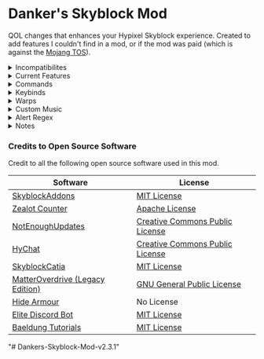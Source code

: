 # Danker's Skyblock Mod
QOL changes that enhances your Hypixel Skyblock experience. Created to add features I couldn't find in a mod, or if the mod was paid (which is against the [Mojang TOS](https://account.mojang.com/documents/commercial_guidelines)).

<details>
<summary>Incompatibilites</summary>

## Incompatibilities
- Old Animations <2.6.4 - Frequent crashes
- Old Animations 2.6.4
  - Pet colors does not color slots
  - Catacombs F7 terminal solvers do not color slots
  - Enchanting solvers do not color slots
- Old tab display
  - Many features rely on using the location found in the new tab display
</details>

<details>
<summary>Current Features</summary>

## Current Features
- Guild party desktop notifications
- Coordinate and angle display
- Golden T10/T6/T4 enchant display
- Disable Spirit Sceptre messages
- Disable Midas Staff messages
- Disable Implosion messages
- Disable heal messages
- Disable ability cooldown messages
- Disable out of mana messages
- Disable kill combo messages
- Slayer item tracker
- Ghosts item tracker  
- RNGesus drop alerts
- Click anywhere on-screen to open Maddox
- Maddox menu keybind
- Block starting other slayer quests
- Slayer slain alert
- Fishing, jerry fishing, fishing festival, spooky fishing, crystal hollows fishing, lava fishing, trophy fishing trackers
- Expertise kills in fishing rod lore
- Gemstones applied in item lore
- Catacombs trackers
- Dungeons puzzle solver (Riddle, trivia, blaze, creeper, water, tic tac toe, boulder, silverfish, ice walk)
- Dungeons timer (similar to LiveSplit)
- Misc. dungeon info
- Watcher ready message
- Catacombs F7 Stage 3 solvers (Starts with letter, select all colour, ignore arrows on sea lanterns)
- Find correct Livid (with graphic display of HP)
- Catacombs F6 and F7 Giant HP display
- Use custom music in supported locations
- Experimentation solvers (Ultrasequencer, Chronomatron, Superpairs)
- Hide tooltips in experiment addons
- Hide tooltips in Melody's Harp
- Pet background colors based on level
- Golem spawning alerts + 20 second timer
- Skill xp/hour tracker
- Show total skill xp instead of progress to next level
- Show time until century cakes run out
- Mythological event (Diana) tracker
- Low health alert in dungeons
- API commands
- Update checker
- Reparty command
- Auto accept reparty
- Highlight Slayer Bosses
- Highlight Arachne
- Highlight Skeleton Masters
- Show teammates in 30 block radius
- Hide pet candy in pet tooltip
- Highlighting completed commissions
- Custom name colors
- Crystal Hollows waypoints (with SkyblockExtras support)
- Ability cooldowns display
- Custom alerts based on chat
- Predicted dungeon score display
- Hide player armour
- Automatically join skyblock
- Fire pillar display
- Chat aliases
- Thunder/Lord Jawbus spawn alerts
- Show when minion was last collected
- Show amount of Magmafish if trophy fish are filleted
- Show estimated time until bazaar order is filled
- Show timer until Crimson Isle minibosses respawn
- Automatically announce Vanquishers in chat
- Kuudra notifications (stun/ballista/cloak)
- Powder/hour tracker
- Fix drill animation resetting
- Highlight filled bazaar orders
- Dungeon RNG meter info display
- Optimize mining route
</details>

<details>
<summary>Commands</summary>

## Commands
- /dhelp - Returns this message in-game.
- /dsm - Opens the GUI for Danker's Skyblock Mod.
- /loot <zombie/spider/wolf/enderman/blaze/vampire/fishing/catacombs/mythological/> [winter/festival/spooky/ch/lava/trophy/f(1-7)/mm/session] - Returns loot received from slayer quests or fishing stats. /loot fishing winter returns winter sea creatures instead.
- /display <zombie/spider/wolf/enderman/blaze/vampire/fishing/catacombs/mythological/ghosts/auto/off> [winter/festival/spooky/ch/lava/trophy/f(1-7)/mm/session] - Text display for trackers. /display fishing winter displays winter sea creatures instead. /display auto automatically displays the loot for the slayer quest you have active.
- /resetloot <zombie/spider/wolf/enderman/blaze/vampire/fishing/catacombs/mythological/confirm/cancel> -  - Resets loot for trackers. /resetloot confirm confirms the reset.
- /slayer [player] - Uses API to get slayer xp of a person. If no name is provided, it checks yours.
- /skill [player] - Uses API to get skill levels of a person. If no name is provided, it checks yours.
- /lobbyskills - Uses API to find the average skills of the lobby, as well the three players with the highest skill average.
- /guildof [player] - Uses API to get guild name and guild master of a person. If no name is provided, it checks yours.
- /petsof [player] - Uses API to get pets of a person. If no name is provided, it checks yours.
- /bank [player] - Uses API to get bank and purse coins of a person. If no name is provided, it checks yours.
- /armor [player] - Uses API to get armor of a person. If no name is provided, it checks yours.
- /dungeons [player] - Uses API to get dungeon levels of a person. If no name is provided, it checks yours.
- /weight [player] [lily/farming] - Uses API to get weight of a person. If no name is provided, it checks yours. Adding lily uses lily's weight. Adding farming uses Kaeso's farming weight.
- /importfishing - Imports your fishing stats from your latest profile to your fishing tracker using the API.
- /sbplayers - Uses API to find how many players are on each Skyblock island.
- /reparty - Disbands and reparties all members in the party
- /fairysouls - Check the fairysouls of a player
- /skilltracker <start/stop/reset> - Text display for skill xp/hour.
- /lobbybank - Uses API to find the average bank total of the lobby, as well the three players with the highest total money in the bank (and purse).
- /player [player] - Uses API to find skills, slayers, coins and weight of a player.
- /reloadconfig - Reloads Danker's Skyblock Mod config.
- /reloaddsmrepo - Reloads Danker's Skyblock Mod repository.
- /hotmof [player] - Uses API to find total powder and HotM tree of a person. If no name is provided, it checks yours.
- /trophyfish [player] - Uses API to find trophy fish stats of a person. If no name is provided, it checks yours.
- /stoplobby - Stops currently running /lobbyskills or /lobbybank command.
- /powdertracker <start/stop/reset> - Text display for powder/hour.
</details>

<details>
<summary>Keybinds</summary>

## Keybinds
- Open Maddox menu - M by default.
- Regular Ability - Numpad 4 by default.
- Start/Stop Skill Tracker - Numpad 5 by default.
- Create Waypoint - Numpad 6 by default.
- Start/Stop Powder Tracker - Numpad 8 by default.
- Disable Mouse Movement - None by default.
- Disable Moving Forwards/Back - None by default.
- Disable Moving Left/Right - None by default.
</details>

<details>
<summary>Warps</summary>

## Warps
Shortcut commands that save you the time of typing the whole warp command.
- /deep - Warps you to the Deep Caverns.
- /nether - Warps you to the Crimson Isle.
- /isle - Warps you to the Crimson Isle.
- /crimson - Warps you to the Crimson Isle.
- /mines - Warps you to the Dwarven Mines.
- /forge - Warps you to the Dwarven Forge.
- /crystals - Warps you to the Crystal Hollows.
- /gold - Warps you to the Gold Mine.
- /desert - Warps you to the Desert.
- /spider - Warps you to the Spiders Den.
- /barn - Warps you to the Barn.
- /end - Warps you to the End.
- /park - Warps you to the Park.
- /castle - Warps you to the Hub Castle.
- /da - Warps you to the Dark Auction.
- /crypt - Warps you to the Crypt in the Hub.
- /nest - Warps you to the top of the Spider's Den.
- /void - Warps you to the Void Sepulture in the End.
- /drag - Warps you to the Dragons Nest in the End.
- /jungle - Warps you to the Jungle.
- /howl - Warps you to the Howling Cave in the Park.
- /dun - Warps you to the Dungeon Hub.
</details>

<details>
<summary>Custom Music</summary>

## Custom Music
1. Place a music file with the given name in the `.minecraft/config/dsmmusic` folder:
  - Dungeon: `dungeon.wav`
  - Blood room: `bloodroom.wav`
  - Dungeon boss: `dungeonboss.wav`
  - Dungeon hub: `dungeonhub.wav`
  - F7 Phase 2 (Storm): `phasetwo.wav`
  - F7 Phase 3 (Goldor): `phasethree.wav`
  - F7 Phase 4 (Necron): `phasefour.wav`
  - F7 Phase 5 (Wither King): `phasefive.wav`
  - Hub: `hub.wav`
  - Private Island: `island.wav`
  - Farming Islands: `farmingislands.wav`
  - Garden: `garden.wav`
  - Gold Mine: `goldmine.wav`
  - Deep Caverns: `deepcaverns.wav`
  - Dwarven Mines: `dwarvenmines.wav`
  - Crystal Hollows: `crystalhollows.wav`
  - Spider's Den: `spidersden.wav`
  - Crimson Isle: `crimsonisle.wav`
  - Kuudra: `kuudra.wav`
  - The End: `end.wav`
  - The Park: `park.wav`
2. Either run `/dsmmusic reload` or restart your game.
3. Enable the custom music in `/dsm`.
4. (Optional) Change the volume of the music with `/dsmmusic volume`.

#### Shuffling
By adding numbers to the end of the file, you can have multiple music files for the same area. One of them will be randomly selected (the same song could play twice in a row). For example:
- dungeon.wav
- dungeon1.wav
- dungeon2.wav
- dungeon99.wav
</details>

<details>
<summary>Alert Regex</summary>

## Alert Regex
To replace alert text with a captured group, add `$$x$$` to the alert text, with `x` being the number of the capture group. `$$0$$` will always be replaced with the entire trigger message.

For example, with the following alert

Regex: `From (.*) (.*): (.*)`  
Alert Text: `$$2$$ says $$3$$`  
Trigger Message: `From [ADMIN] Plancke: Nice autogg`  

the following alert text would appear

`Plancke says Nice autogg`.
</details>

<details>
<summary>Notes</summary>

### Notes
- Slayer tracker for token drops and 20% chance drops uses a 12x12x12 bounding box centered on the player to detect the drops. If you are out of the range of the item drop, it will not count on the tracker.
- API commands may take a while depending on your internet connection. The API may also go down.
- If you use too many API commands too fast, you can and will get rate-limited.
- Importing fishing uses your sea creature kills, which may not always be exactly correct (e.x. someone else kills your sea creature).
</details>

### Credits to Open Source Software
Credit to all the following open source software used in this mod.

Software | License
------------ | -------------
[SkyblockAddons](https://github.com/BiscuitDevelopment/SkyblockAddons/) | [MIT License](https://github.com/BiscuitDevelopment/SkyblockAddons/blob/master/LICENSE)
[Zealot Counter](https://github.com/symt/zealot-counter/) | [Apache License](https://github.com/symt/zealot-counter/blob/master/LICENSE.md)
[NotEnoughUpdates](https://github.com/Moulberry/NotEnoughUpdates/) | [Creative Commons Public License](https://github.com/Moulberry/NotEnoughUpdates/blob/master/LICENSE)
[HyChat](https://github.com/Moulberry/Hychat) | [Creative Commons Public License](https://github.com/Moulberry/Hychat/blob/master/LICENSE)
[SkyblockCatia](https://github.com/SteveKunG/SkyBlockcatia) | [MIT License](https://github.com/SteveKunG/SkyBlockcatia/blob/1.8.9/LICENSE.md)
[MatterOverdrive (Legacy Edition)](https://bitbucket.org/hrznstudio/mo-legacy-edition/) | [GNU General Public License](https://bitbucket.org/hrznstudio/mo-legacy-edition/src/1.12.2/LICENSE.md)
[Hide Armour](https://github.com/Furgl/Hide-Armor/tree/1.15.2) | No License
[Elite Discord Bot](https://github.com/ptlthg/EliteDiscordBot) | [MIT License](https://github.com/ptlthg/EliteDiscordBot/blob/master/LICENSE)
[Baeldung Tutorials](https://github.com/eugenp/tutorials) | [MIT License](https://github.com/eugenp/tutorials/blob/master/LICENSE)
"# Dankers-Skyblock-Mod-v2.3.1" 

